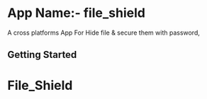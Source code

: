 # App Name:- file_shield
A cross platforms App For Hide file & secure them with password,
## Getting Started
# File_Shield
